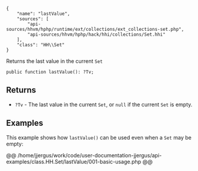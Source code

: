 ``` yamlmeta
{
    "name": "lastValue",
    "sources": [
        "api-sources/hhvm/hphp/runtime/ext/collections/ext_collections-set.php",
        "api-sources/hhvm/hphp/hack/hhi/collections/Set.hhi"
    ],
    "class": "HH\\Set"
}
```




Returns the last value in the current ` Set `




``` Hack
public function lastValue(): ?Tv;
```




## Returns




+ ` ?Tv ` - The last value in the current `` Set ``, or ``` null ``` if the current
  ```` Set ```` is empty.




## Examples




This example shows how ` lastValue() ` can be used even when a `` Set `` may be empty:







@@ /home/jjergus/work/code/user-documentation-jjergus/api-examples/class.HH.Set/lastValue/001-basic-usage.php @@
<!-- HHAPIDOC -->
